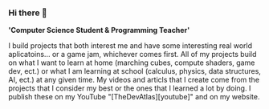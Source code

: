 ### Hi there 👋
**'Computer Science Student & Programming Teacher'**

I build projects that both interest me and have some interesting real world aplicatoins... or a game jam, whichever comes first. All of my projects build on what I want to learn at home (marching cubes, compute shaders, game dev, ect.) or what I am learning at school (calculus, physics, data structures, AI, ect.) at any given time. My videos and articls that I create come from the projects that I consider my best or the ones that I learned a lot by doing. I publish these on my YouTube "[TheDevAtlas][youtube]" and on my website.
<!--
**TheDevAtlas/TheDevAtlas** is a ✨ _special_ ✨ repository because its `README.md` (this file) appears on your GitHub profile.

Here are some ideas to get you started:

- 🔭 I’m currently working on ...
- 🌱 I’m currently learning ...
- 👯 I’m looking to collaborate on ...
- 🤔 I’m looking for help with ...
- 💬 Ask me about ...
- 📫 How to reach me: ...
- 😄 Pronouns: ...
- ⚡ Fun fact: ...
-->
